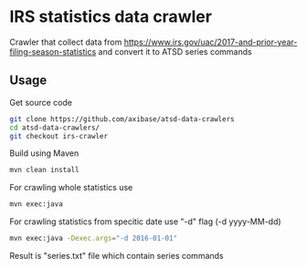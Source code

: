 # IRS statistics data crawler

Crawler that collect data from https://www.irs.gov/uac/2017-and-prior-year-filing-season-statistics and convert it to ATSD series commands

## Usage

Get source code

```sh
git clone https://github.com/axibase/atsd-data-crawlers
cd atsd-data-crawlers/
git checkout irs-crawler
```

Build using Maven

```sh
mvn clean install
```

For crawling whole statistics use

```sh
mvn exec:java
```

For crawling statistics from specitic date use "-d" flag (-d yyyy-MM-dd)

```sh
mvn exec:java -Dexec.args="-d 2016-01-01"
```

Result is "series.txt" file which contain series commands
